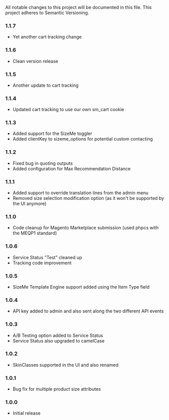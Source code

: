 All notable changes to this project will be documented in this file. This project adheres to Semantic Versioning.

### 1.1.7
* Yet another cart tracking change

### 1.1.6
* Clean version release

### 1.1.5
* Another update to cart tracking

### 1.1.4
* Updated cart tracking to use our own sm_cart cookie

### 1.1.3
* Added support for the SizeMe toggler
* Added clientKey to sizeme_options for potential custom contacting

### 1.1.2
* Fixed bug in quoting outputs
* Added configuration for Max Recommendation Distance

### 1.1.1
* Added support to override translation lines from the admin menu
* Removed size selection modification option (as it won't be supported by the UI anymore)

### 1.1.0
* Code cleanup for Magento Marketplace submission (used phpcs with the MEQP1 standard)

### 1.0.6
* Service Status "Test" cleaned up
* Tracking code improvement

### 1.0.5
* SizeMe Template Engine support added using the Item Type field

### 1.0.4
* API key added to admin and also sent along the two different API events

### 1.0.3
* A/B Testing option added to Service Status
* Service Status also upgraded to camelCase

### 1.0.2
* SkinClasses supported in the UI and also renamed

### 1.0.1
* Bug fix for multiple product size attributes

### 1.0.0
* Initial release
